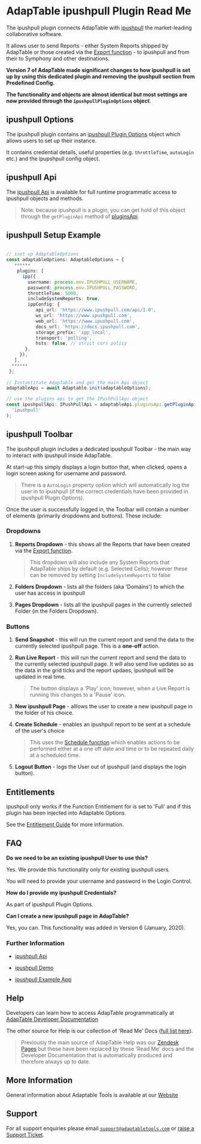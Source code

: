 # AdapTable ipushpull Plugin Read Me

The ipushpull plugin connects AdapTable with [ipushpull](https://www.ipushpull.com) the market-leading collaborative software.

It allows user to send Reports - either System Reports shipped by AdapTable or those created via the [Export function](../../adaptable/readme/functions/export-function.md) - to ipushpull and from their to Symphony and other destinations.

**Version 7 of AdapTable made significant changes to how ipushpull is set up by using this dedicated plugin and removing the ipushpull section from Predefined Config.**

**The functionality and objects are almost identical but most settings are now provided through the `ipushpullPluginOptions` object**.

## ipushpull Options

The ipushpull plugin contains an [ipushpull Plugin Options](https://api.adaptabletools.com/interfaces/_src_adaptableoptions_ipushpullpluginoptions_.ipushpullpluginoptions.html) object which allows users to set up their instance.

It contains credential details, useful properties (e.g. `throttleTime`, `autoLogin` etc.) and the ipupshpull config object.

## ipushpull Api

The [ipushpull Api](https://api.adaptabletools.com/interfaces/_src_api_ipushpullapi_.ipushpullapi.html) is available for full runtime programmatic access to ipushpull objects and methods.

> Note: because ipushpull is a plugin, you can get hold of this object through the `getPluginApi` method of [pluginsApi](https://api.adaptabletools.com/interfaces/_src_api_pluginsapi_.pluginsapi.html).

## ipushpull Setup Example
 
  ```ts
  
  // sset up AdaptableOptions
  const adaptableOptions: AdaptableOptions = {
     ******
      plugins: [
        ipp({
          username: process.env.IPUSHPULL_USERNAME,
          password: process.env.IPUSHPULL_PASSWORD,
          throttleTime: 5000,
          includeSystemReports: true,
          ippConfig: {
             api_url: 'https://www.ipushpull.com/api/1.0',
             ws_url: 'https://www.ipushpull.com',
             web_url: 'https://www.ipushpull.com',
             docs_url: 'https://docs.ipushpull.com',
             storage_prefix: 'ipp_local',
             transport: 'polling',
             hsts: false, // strict cors policy
         },
       }),
     ],
    ******
   };
   
  // Instantitate AdapTable and get the main Api object 
  adaptableApi = await Adaptable.init(adaptableOptions);
  
  // use the plugins api to get the IPushPullApi object
  const ipushpullApi: IPushPullApi = adaptableApi.pluginsApi.getPluginApi(
    'ipushpull'
  );
  
 ```

## ipushpull Toolbar

The ipushpull plugin includes a dedicated ipushpull Toolbar - the main way to interact with ipushpull inside AdapTable.

At start-up this simply displays a login button that, when clicked, opens a login screen asking for username and password.

> There is a `AutoLogin` property option which will automatically log the user in to ipushpull (if the correct credentials have been provided in ipushpull Plugin Options).

Once the user is successfully logged in, the Toolbar will contain a number of elements (primarily dropdowns and buttons). These include:

### Dropdowns

1. **Reports Dropdown** - this shows all the Reports that have been created via the [Export function](../../adaptable/readme/functions/export-function.md).
    > This dropdown will also include any System Reports that AdapTable ships by default (e.g. Selected Cells); however these can be removed by setting `IncludeSystemReports` to false

2. **Folders Dropdown** - lists all the folders (aka 'Domains') to which the user has access in ipushpull

3. **Pages Dropdown** - lists all the ipushpull pages in the currently selected Folder (in the Folders Dropdown).

### Buttons

1. **Send Snapshot** - this will run the current report and send the data to the currently selected ipushpull page.  This is a **one-off** action.

2. **Run Live Report** - this will run the current report and send the data to the currently selected ipushpull page.  It will also send live updates so as the data in the grid ticks and the report updaes, ipushpull will be updated in real time.
   > The button displays a 'Play' icon; however, when a Live Report is running this changes to a 'Pause' icon.

3. **New ipushpull Page** - alllows the user to create a new ipushpull page in the folder of his choice.

4. **Create Schedule** - enables an ipushpull report to be sent at a schedule of the user's choice
   >This uses the [Schedule function](../../adaptable/readme/functions/schedule-function.md) which enables actions to be performed either at a one off date and time or to be repeated daily at a scheduled time.  

5. **Logout Button** - logs the User out of ipushpull (and displays the login button).

## Entitlements

ipushpull only works if the Function Entitlement for is set to 'Full' and if this plugin has been injected into Adaptable Options.  

See the [Entitlement Guide](../../adaptable/readme/guides/adaptable-entitlements-guide.md) for more information.

## FAQ

**Do we need to be an existing ipushpull User to use this?**

Yes. We provide this functionality only for existing ipushpull users.

You will need to provide your username and password in the Login Control.

**How do I provide my ipushpull Credentials?**

As part of ipushpull Plugin Options.

**Can I create a new ipushpull page in AdapTable?**

Yes, you can. This functionality was added in Version 6 (January, 2020).


### Further Information

- [ipushpull Api](https://api.adaptabletools.com/interfaces/_src_api_ipushpullapi_.ipushpullapi.html)

- [ipushpull Demo](https://demo.adaptabletools.com/partners/ipushpulldemo)

- [ipushpull Example App](https://github.com/AdaptableTools/example-adaptable-ipushpull-integration)


## Help

Developers can learn how to access AdapTable programmatically at [AdapTable Developer Documentation](https://api.adaptabletools.com) 

The other source for Help is our collection of 'Read Me' Docs ([full list here](https://github.com/AdaptableTools/adaptable/blob/master/packages/adaptable/readme/readme-list.md)).

> Previously the main source of AdapTable Help was our [Zendesk Pages](https://adaptabletools.zendesk.com/hc/en-us/articles/360007083017-Help-) but these have been replaced by these 'Read Me' docs and the Developer Documentation that is automatically produced and therefore always up to date.

## More Information

General information about Adaptable Tools is available at our [Website](http://www.adaptabletools.com) 

## Support

For all support enquiries please email [`support@adaptabletools.com`](mailto:support@adaptabletools.com) or [raise a Support Ticket](https://adaptabletools.zendesk.com/hc/en-us/requests/new).
